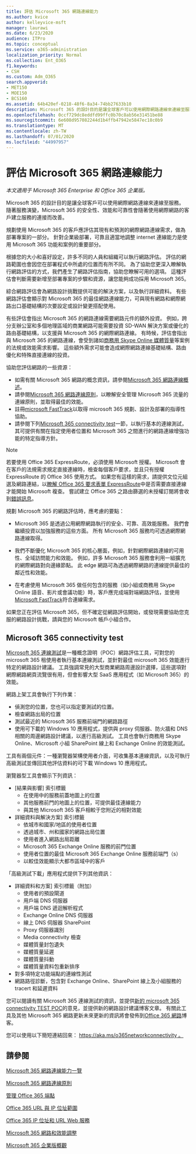 ```yaml
---
title: 評估 Microsoft 365 網路連線能力
ms.author: kvice
author: kelleyvice-msft
manager: laurawi
ms.date: 6/23/2020
audience: ITPro
ms.topic: conceptual
ms.service: o365-administration
localization_priority: Normal
ms.collection: Ent_O365
f1.keywords:
- CSH
ms.custom: Adm_O365
search.appverid:
- MET150
- MOE150
- BCS160
ms.assetid: 64b420ef-0218-48f6-8a34-74bb27633b10
description: Microsoft 365 的設計目的是讓全球客戶可以使用網際網路連線來連線至服務。 隨著服務演變，Microsoft 365 的安全性、效能和可靠性會隨著使用網際網路的客戶建立服務的連接而改善。
ms.openlocfilehash: 0ccf729dc8eddfd99ffc0b70c8ab56e31451be88
ms.sourcegitcommit: 6e608d957082244d1b4ffb47942e5847ec18c0b9
ms.translationtype: MT
ms.contentlocale: zh-TW
ms.lasthandoff: 07/01/2020
ms.locfileid: "44997957"
---
```

# <a name="assessing-microsoft-365-network-connectivity"></a>評估 Microsoft 365 網路連線能力

*本文適用于 Microsoft 365 Enterprise 和 Office 365 企業版。*

Microsoft 365 的設計目的是讓全球客戶可以使用網際網路連線來連線至服務。 隨著服務演變，Microsoft 365 的安全性、效能和可靠性會隨著使用網際網路的客戶建立服務的連接而改善。
  
規劃使用 Microsoft 365 的客戶應評估其現有和預測的網際網路連線需求，做為部署專案的一部分。 針對企業級部署，可靠且適當地調整 internet 連線能力是使用 Microsoft 365 功能和案例的重要部分。
  
根據您的大小和喜好設定，許多不同的人員和組織可以執行網路評估。 評估的網路範圍也會因您在部署程式中所處的位置而有所不同。 為了協助您更深入瞭解執行網路評估的方式，我們產生了網路評估指南，協助您瞭解可用的選項。 這種評估會判斷需要新增至部署專案的步驟和資源，讓您能夠成功採用 Microsoft 365。
  
綜合網路評估會為網路設計挑戰提供可能的解決方案，以及執行詳細資料。 有些網路評估會顯示對 Microsoft 365 的最佳網路連線能力，可與現有網路和網際網路出口基礎結構的次要設定或設計變更搭配使用。

有些評估會指出 Microsoft 365 的網路連線需要網路元件的額外投資。 例如，跨分支辦公室和多個地理區域的商業網路可能需要投資 SD-WAN 解決方案或優化的路由基礎結構，以支援與 Microsoft 365 的網際網路連線。 有時候，評估會指出與 Microsoft 365 的網路連線，會受到諸如[商務用 Skype Online 媒體質量](https://support.office.com/article/Media-Quality-and-Network-Connectivity-Performance-in-Skype-for-Business-Online-5fe3e01b-34cf-44e0-b897-b0b2a83f0917)等案例的法規或效能需求影響。 這些額外需求可能會造成網際網路連線基礎結構、路由優化和特殊直接連線的投資。

協助您評估網路的一些資源：

- 如需有關 Microsoft 365 網路的概念資訊，請參閱[Microsoft 365 網路連線概述](office-365-networking-overview.md)。
- 請參閱[Microsoft 365 網路連線原則](https://aka.ms/o365networkingprinciples)，以瞭解安全管理 Microsoft 365 流量的連線原則，並取得最佳的效能。
- 註冊[microsoft FastTrack](https://www.microsoft.com/fasttrack)以取得 microsoft 365 規劃、設計及部署的指導性協助。 
- 請參閱下列[Microsoft 365 connectivity test](assessing-network-connectivity.md#the-microsoft-365-connectivity-test)一節，以執行基本的連線測試，其可提供有關在指定使用者位置和 Microsoft 365 之間進行的網路連線增強功能的特定指導方針。

> [!NOTE]
> 若要使用 Office 365 ExpressRoute，必須使用 Microsoft 授權。 Microsoft 會在客戶的法規需求規定直接連線時，檢查每個客戶要求，並且只有授權 ExpressRoute 的 Office 365 使用方式。 如果您有這樣的需求，請提供文位元組選及網路連結，以[瞭解 Office 365 要求表單 ExpressRoute](https://aka.ms/O365ERReview)中是否需要直接連線才能開始 Microsoft 複查。 嘗試建立 Office 365 之路由篩選的未授權訂閱將會收到[錯誤訊息](https://support.microsoft.com/kb/3181709)。
  
規劃 Microsoft 365 的網路評估時，應考慮的要點：
  
- Microsoft 365 是透過公用網際網路執行的安全、可靠、高效能服務。 我們會繼續投資以加強服務的這些方面。 所有 Microsoft 365 服務均可透過網際網路連線取得。

- 我們不斷優化 Microsoft 365 的核心層面，例如，針對網際網路連線的可用性、全域訪問能力和效能。 例如，許多 Microsoft 365 服務會利用一組擴充的網際網路對向邊緣節點。 此 edge 網路可為透過網際網路的連線提供最佳的鄰近性和效能。

- 在考慮使用 Microsoft 365 做任何包含的服務（如小組或商務用 Skype Online 語音、影片或會議功能）時，客戶應完成端對端網路評估，並使用[Microsoft FastTrack](https://www.microsoft.com/fasttrack)符合連線需求。

如果您正在評估 Microsoft 365，但不確定從網路評估開始，或發現需要協助您克服的網路設計挑戰，請與您的 Microsoft 帳戶小組合作。

## <a name="the-microsoft-365-connectivity-test"></a>Microsoft 365 connectivity test

[Microsoft 365 連線測試](https://aka.ms/netonboard)是一種概念證明（POC）網路評估工具，可對您的 microsoft 365 租使用者執行基本連線測試，並針對最佳 microsoft 365 效能進行特定的網路設計建議。 工具強調常見的大型商業網路周邊設計選擇，這些選項對網際網路網頁流覽很有用，但會影響大型 SaaS 應用程式（如 Microsoft 365）的效能。

網路上架工具會執行下列作業：

- 偵測您的位置，您也可以指定要測試的位置。
- 檢查網路出局的位置
- 測試最近的 Microsoft 365 服務前端門的網路路徑
- 使用可下載的 Windows 10 應用程式，提供與 proxy 伺服器、防火牆和 DNS 相關的周邊網路設計建議，以進行高級測試。 工具也會執行商務用 Skype Online、Microsoft 小組 SharePoint 線上和 Exchange Online 的效能測試。

工具有兩個元件：一種瀏覽器架構使用者介面，可收集基本連線資訊，以及可執行高級測試並傳回其他評估資料的可下載 Windows 10 應用程式。

瀏覽器型工具會顯示下列資訊：

- [結果與影響] 索引標籤
  - 在使用中的服務前蓋地圖上的位置
  - 其他服務前門的地圖上的位置，可提供最佳連線能力
  - 與其他 Microsoft 365 客戶相較于您附近的相對效能
- 詳細資料與解決方案] 索引標籤
  - 依城市和國家/地區的使用者位置
  - 透過城市、州和國家的網路出局位置
  - 使用者進入網路出局距離
  - Microsoft 365 Exchange Online 服務的前門位置
  - 使用者位置的最佳 Microsoft 365 Exchange Online 服務前端門（s）
  - 以較佳效能顯示大都市區域中的客戶

「高級測試下載」應用程式提供下列其他資訊：

- 詳細資料和方案] 索引標籤（附加）
  - 使用者的預設閘道
  - 用戶端 DNS 伺服器
  - 用戶端 DNS 遞迴解析程式
  - Exchange Online DNS 伺服器
  - 線上 DNS 伺服器 SharePoint
  - Proxy 伺服器識別
  - Media connectivity 檢查
  - 媒體質量封包遺失
  - 媒體質量延遲
  - 媒體質量抖動
  - 媒體質量資料包重新排序
- 對多項特定功能端點的連線性測試
- 網路路徑診斷，包含對 Exchange Online、SharePoint 線上及小組服務的 tracert 和延遲資料

您可以閱讀有關 Microsoft 365 連線測試的資訊，並提供[新的 microsoft 365 connectivity TEST POC](https://techcommunity.microsoft.com/t5/Office-365-Networking/Updated-Office-365-Network-Onboarding-Tool-POC-with-new-network/m-p/711130#M130)的意見，並提供新的網路設計建議博客文章。 有關此工具及其他 Microsoft 365 網路更新未來更新的資訊將會發佈到[Office 365 網路](https://techcommunity.microsoft.com/t5/Office-365-Networking/bd-p/Office365Networking)博客。
  
您可以使用以下簡短連結回來： [ https://aka.ms/o365networkconnectivity 。](https://aka.ms/o365networkconnectivity)
  
## <a name="see-also"></a>請參閱

[Microsoft 365 網路連線能力一覽](office-365-networking-overview.md)

[Microsoft 365 網路連線原則](https://aka.ms/o365networkingprinciples)

[管理 Office 365 端點](managing-office-365-endpoints.md)

[Office 365 URL 與 IP 位址範圍](urls-and-ip-address-ranges.md)

[Office 365 IP 位址和 URL Web 服務](office-365-ip-web-service.md)

[Microsoft 365 網路和效能調整](network-planning-and-performance.md)

[Microsoft 365 企業版概觀](https://docs.microsoft.com/microsoft-365/enterprise/microsoft-365-overview)
